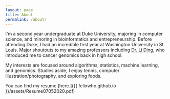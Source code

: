 ```yaml
---
layout: page
title: About
permalink: /about/
---
```


I'm a second year undergraduate at Duke University, majoring in computer science, and minoring in bioinformatics and entrepreneurship. Before attending Duke, I had an incredible first year at Washington University in St. Louis. Major shoutouts to my amazing professors including [Dr. Li Ding](https://dinglab.wustl.edu/), who introduced me to cancer genomics back in high school.

My interests are focused around algorithms, statistics, machine learning, and genomics. Studies aside, I enjoy tennis, computer illustration/photography, and exploring foods.

You can find my resume [here.]({{ felixwho.github.io }}/assets/Resume07052020.pdf)
